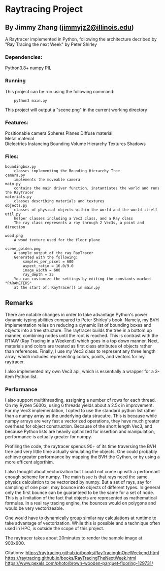 # Raytracing Project
## By Jimmy Zhang (jimmyjz2@illinois.edu)
A Raytracer implemented in Python, following the architecture decribed by "Ray Tracing the next Week" by Peter Shirley

### Dependencies:
Python3.8+
numpy
PIL
    
### Running
This project can be run using the following command:
```
    python3 main.py
```

This project will output a "scene.png" in the current working directory

### Features:
Positionable camera	
Spheres
Planes
Diffuse material	
Metal material		
Dielectrics	
Instancing
Bounding Volume Hierarchy
Textures
Shadows
    

### Files:
    boundingbox.py 
        classes implementing the Bounding Hierarchy Tree
    camera.py
        implements the moveable camera
    main.py
        contains the main driver function, instantiates the world and runs the RayTracer
    materials.py
        classes describing materials and textures
    objects.py
        classes of physical objects within the world and the world itself
    util.py
        helper classes including a Vec3 class, and a Ray class
        The ray class represents a ray through 2 Vec3s, a point and direction

    wood.png
        A wood texture used for the floor plane

    scene_golden.png
        A sample output of the ray RayTracer
        Generated with the following:
            samples_per_pixel = 600
            aspect_ratio = 16.0/9.0
            image_width = 600
            ray_depth = 25
        You can customize the settings by editing the constants marked "PARAMETERS"
        at the start of: RayTracer() in main.py

## Remarks
There are notable changes in order to take advantage Python's power dynamic typing abilities compared to Peter Shirley's book. 
Namely, my BVH implementation relies on reducing a dynamic list of bounding boxes and objects into a tree structure. The raytracer builds the tree in a bottom up manner, combining nodes until the root is reached. This is contrast with the RTIAW (Ray Tracing in a Weekend) which goes in a top down manner.  Next, materials and colors are treated as first class attributes of objects rather than references. 
Finally, I use my Vec3 class to represent any three length array, which includes representing colors, points, and vectors for my raytracer.

I also implemented my own Vec3 api, which is essentially a wrapper for a 3-item Python list.

### Performance
I also support multithreading, assigning a number of rows for each thread. On my Ryzen 5600x, using 6 threads yields about a 2.5x in improvement. For my Vec3 implementation, I opted to use the standard python list rather than a numpy array as the underlying data strucutre. This is because while numpy arrays are very fast a vectorized operations, they have much greater overhead for object construction. Because of the short length Vec3, and because Python lists are heavily optimized for insertion and manipulation, performance is actually greater for numpy.

Profiling the code, the raytracer spends 90+ of its time traversing the BVH tree and very little time actually simulating the objects. One could probably achieve greater performance by mapping the BVH the Cython, or by using a more efficent algorthim.

I also thought about vectorization but I could not come up with a performant enough scheme for numpy. The main issue is that rays need the same physics calculation to be vectorized by numpy. But a set of rays, say for sampling of one pixel, may bounce into objects of different types. In general only the first bounce can be guaranteed to be the same for a set of node. 
This is a limitation of the fact that objects are represented as mathematical formulas. In a real ray tracing engine, the bounces would on polygons and would be very vectorizeable.

One would have to dynamically group similar ray calculations at runtime to take advantage of vectorization. While this is possible and a technique often used in HPC, is outside the scope of this project. 

The raytracer takes about 20minutes to render the sample image at 900x600. 

Citations:
https://raytracing.github.io/books/RayTracingInOneWeekend.html
https://raytracing.github.io/books/RayTracingTheNextWeek.html
https://www.pexels.com/photo/brown-wooden-parquet-flooring-129731/
